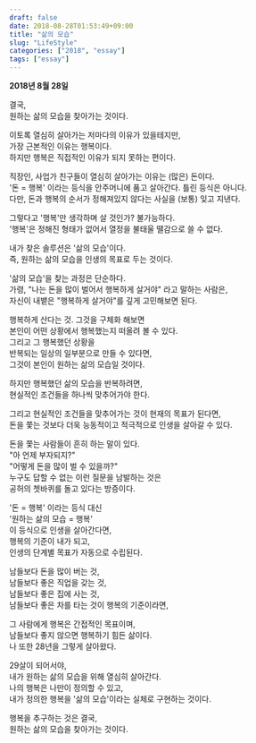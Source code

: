 ```yaml
---
draft: false
date: 2018-08-28T01:53:49+09:00
title: "삶의 모습"
slug: "LifeStyle"
categories: ["2018", "essay"]
tags: ["essay"]
---
```


**2018년 8월 28일**

결국,  
원하는 삶의 모습을 찾아가는 것이다.

이토록 열심히 살아가는 저마다의 이유가 있을테지만,  
가장 근본적인 이유는 행복이다.  
하지만 행복은 직접적인 이유가 되지 못하는 편이다.

직장인, 사업가 친구들이 열심히 살아가는 이유는 (많은) 돈이다.  
'돈 = 행복' 이라는 등식을 안주머니에 품고 살아간다. 틀린 등식은 아니다.  
다만, 돈과 행복의 순서가 정해져있지 않다는 사실을 (보통) 잊고 지낸다.

그렇다고 '행복'만 생각하며 살 것인가? 불가능하다.    
'행복'은 정해진 형태가 없어서 열정을 불태울 땔감으로 쓸 수 없다.
  
내가 찾은 솔루션은 '삶의 모습'이다.  
즉, 원하는 삶의 모습을 인생의 목표로 두는 것이다.

'삶의 모습'을 찾는 과정은 단순하다.  
가령, "나는 돈을 많이 벌어서 행복하게 살거야" 라고 말하는 사람은,  
자신이 내뱉은 "행복하게 살거야"를 깊게 고민해보면 된다.

행복하게 산다는 것. 그것을 구체화 해보면  
본인이 어떤 상황에서 행복했는지 떠올려 볼 수 있다.  
그리고 그 행복했던 상황을   
반복되는 일상의 일부분으로 만들 수 있다면,  
그것이 본인이 원하는 삶의 모습일 것이다.

하지만 행복했던 삶의 모습을 반복하려면,  
현실적인 조건들을 하나씩 맞추어가야 한다.  

그리고 현실적인 조건들을 맞추어가는 것이 현재의 목표가 된다면,  
돈을 쫓는 것보다 더욱 능동적이고 적극적으로 인생을 살아갈 수 있다.

돈을 쫓는 사람들이 흔히 하는 말이 있다.  
"아 언제 부자되지?"  
"어떻게 돈을 많이 벌 수 있을까?"  
누구도 답할 수 없는 이런 질문을 남발하는 것은  
공허의 쳇바퀴를 돌고 있다는 방증이다.

'돈 = 행복' 이라는 등식 대신  
'원하는 삶의 모습 = 행복'  
이 등식으로 인생을 살아간다면,  
행복의 기준이 내가 되고,  
인생의 단계별 목표가 자동으로 수립된다.

남들보다 돈을 많이 버는 것,  
남들보다 좋은 직업을 갖는 것,  
남들보다 좋은 집에 사는 것,  
남들보다 좋은 차를 타는 것이 행복의 기준이라면,  

그 사람에게 행복은 간접적인 목표이며,  
남들보다 좋지 않으면 행복하기 힘든 삶이다.  
나 또한 28년을 그렇게 살아왔다.

29살이 되어서야,  
내가 원하는 삶의 모습을 위해 열심히 살아간다.  
나의 행복은 나만이 정의할 수 있고,  
내가 정의한 행복을 '삶의 모습'이라는 실체로 구현하는 것이다.

행복을 추구하는 것은 결국,   
원하는 삶의 모습을 찾아가는 것이다.



